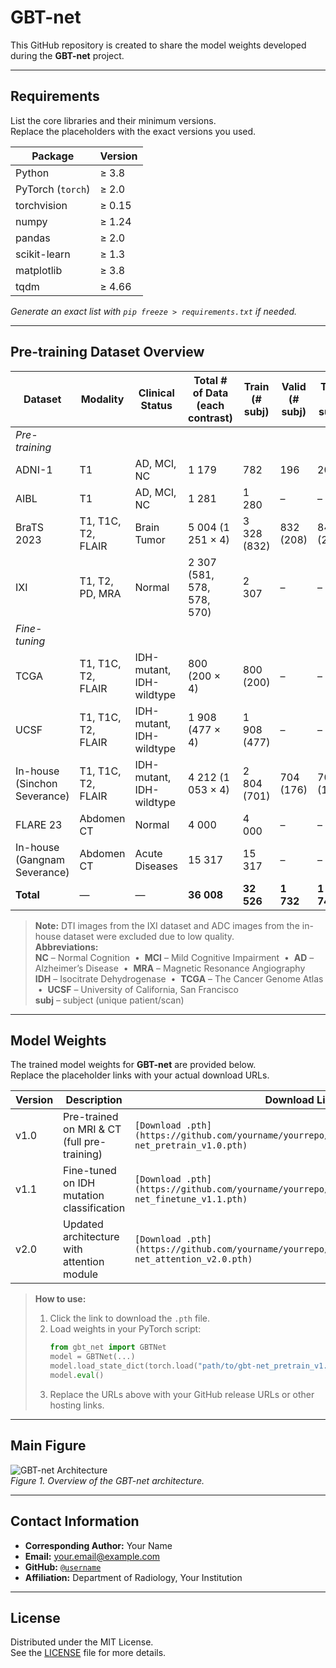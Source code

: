 # GBT-net
This GitHub repository is created to share the model weights developed during the **GBT-net** project.

---

## Requirements
List the core libraries and their minimum versions.  
Replace the placeholders with the exact versions you used.

| Package        | Version |
|----------------|---------|
| Python         | ≥ 3.8   |
| PyTorch (`torch`) | ≥ 2.0 |
| torchvision    | ≥ 0.15  |
| numpy          | ≥ 1.24  |
| pandas         | ≥ 2.0   |
| scikit-learn   | ≥ 1.3   |
| matplotlib     | ≥ 3.8   |
| tqdm           | ≥ 4.66  |

*Generate an exact list with `pip freeze > requirements.txt` if needed.*

---

## Pre-training Dataset Overview

| Dataset                          | Modality               | Clinical Status             | Total # of Data (each contrast)      | Train (# subj) | Valid (# subj) | Test (# subj) |
|----------------------------------|------------------------|-----------------------------|--------------------------------------|---------------|---------------|---------------|
| *Pre-training*                   |                        |                             |                                      |               |               |               |
| ADNI-1                           | T1                     | AD, MCI, NC                 | 1 179                                | 782           | 196           | 201           |
| AIBL                             | T1                     | AD, MCI, NC                 | 1 281                                | 1 280         | –             | –             |
| BraTS 2023                       | T1, T1C, T2, FLAIR     | Brain Tumor                 | 5 004 (1 251 × 4)                    | 3 328 (832)   | 832 (208)     | 844 (211)     |
| IXI                              | T1, T2, PD, MRA        | Normal                      | 2 307 (581, 578, 578, 570)           | 2 307         | –             | –             |
| *Fine-tuning*                    |                        |                             |                                      |               |               |               |
| TCGA                             | T1, T1C, T2, FLAIR     | IDH-mutant, IDH-wildtype    | 800 (200 × 4)                        | 800 (200)     | –             | –             |
| UCSF                             | T1, T1C, T2, FLAIR     | IDH-mutant, IDH-wildtype    | 1 908 (477 × 4)                      | 1 908 (477)   | –             | –             |
| In-house (Sinchon Severance)     | T1, T1C, T2, FLAIR     | IDH-mutant, IDH-wildtype    | 4 212 (1 053 × 4)                    | 2 804 (701)   | 704 (176)     | 704 (176)     |
| FLARE 23                         | Abdomen CT             | Normal                      | 4 000                                | 4 000         | –             | –             |
| In-house (Gangnam Severance)     | Abdomen CT             | Acute Diseases              | 15 317                               | 15 317        | –             | –             |
| **Total**                        | —                      | —                           | **36 008**                           | **32 526**    | **1 732**     | **1 749**     |

> **Note:** DTI images from the IXI dataset and ADC images from the in-house dataset were excluded due to low quality.  
> **Abbreviations:**  
> **NC** – Normal Cognition &nbsp;•&nbsp; **MCI** – Mild Cognitive Impairment &nbsp;•&nbsp; **AD** – Alzheimer’s Disease &nbsp;•&nbsp; **MRA** – Magnetic Resonance Angiography  
> **IDH** – Isocitrate Dehydrogenase &nbsp;•&nbsp; **TCGA** – The Cancer Genome Atlas &nbsp;•&nbsp; **UCSF** – University of California, San Francisco  
> **subj** – subject (unique patient/scan)

---

## Model Weights
The trained model weights for **GBT-net** are provided below.  
Replace the placeholder links with your actual download URLs.

| Version | Description                                 | Download Link |
|---------|---------------------------------------------|---------------|
| v1.0    | Pre-trained on MRI & CT (full pre-training) | `[Download .pth](https://github.com/yourname/yourrepo/releases/download/v1.0/gbt-net_pretrain_v1.0.pth)` |
| v1.1    | Fine-tuned on IDH mutation classification   | `[Download .pth](https://github.com/yourname/yourrepo/releases/download/v1.1/gbt-net_finetune_v1.1.pth)` |
| v2.0    | Updated architecture with attention module  | `[Download .pth](https://github.com/yourname/yourrepo/releases/download/v2.0/gbt-net_attention_v2.0.pth)` |

> **How to use:**  
> 1. Click the link to download the `.pth` file.  
> 2. Load weights in your PyTorch script:  
>    ```python
>    from gbt_net import GBTNet
>    model = GBTNet(...)
>    model.load_state_dict(torch.load("path/to/gbt-net_pretrain_v1.0.pth"))
>    model.eval()
>    ```  
> 3. Replace the URLs above with your GitHub release URLs or other hosting links.

---

## Main Figure
![GBT-net Architecture](path/to/main_figure.png)  
*Figure 1. Overview of the GBT-net architecture.*

---

## Contact Information
- **Corresponding Author:** Your Name  
- **Email:** your.email@example.com  
- **GitHub:** [`@username`](https://github.com/username)  
- **Affiliation:** Department of Radiology, Your Institution  

---

## License
Distributed under the MIT License.  
See the [LICENSE](LICENSE) file for more details.
